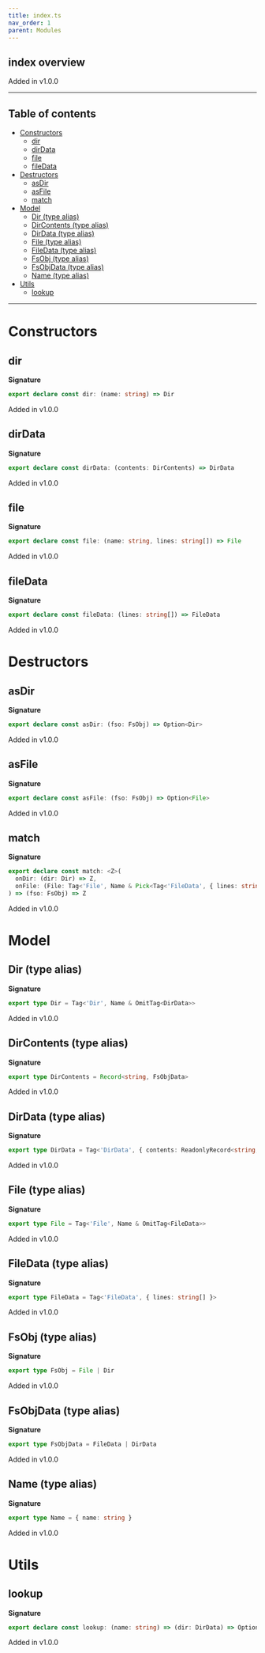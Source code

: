 ```yaml
---
title: index.ts
nav_order: 1
parent: Modules
---
```


## index overview

Added in v1.0.0

---

<h2 class="text-delta">Table of contents</h2>

- [Constructors](#constructors)
  - [dir](#dir)
  - [dirData](#dirdata)
  - [file](#file)
  - [fileData](#filedata)
- [Destructors](#destructors)
  - [asDir](#asdir)
  - [asFile](#asfile)
  - [match](#match)
- [Model](#model)
  - [Dir (type alias)](#dir-type-alias)
  - [DirContents (type alias)](#dircontents-type-alias)
  - [DirData (type alias)](#dirdata-type-alias)
  - [File (type alias)](#file-type-alias)
  - [FileData (type alias)](#filedata-type-alias)
  - [FsObj (type alias)](#fsobj-type-alias)
  - [FsObjData (type alias)](#fsobjdata-type-alias)
  - [Name (type alias)](#name-type-alias)
- [Utils](#utils)
  - [lookup](#lookup)

---

# Constructors

## dir

**Signature**

```ts
export declare const dir: (name: string) => Dir
```

Added in v1.0.0

## dirData

**Signature**

```ts
export declare const dirData: (contents: DirContents) => DirData
```

Added in v1.0.0

## file

**Signature**

```ts
export declare const file: (name: string, lines: string[]) => File
```

Added in v1.0.0

## fileData

**Signature**

```ts
export declare const fileData: (lines: string[]) => FileData
```

Added in v1.0.0

# Destructors

## asDir

**Signature**

```ts
export declare const asDir: (fso: FsObj) => Option<Dir>
```

Added in v1.0.0

## asFile

**Signature**

```ts
export declare const asFile: (fso: FsObj) => Option<File>
```

Added in v1.0.0

## match

**Signature**

```ts
export declare const match: <Z>(
  onDir: (dir: Dir) => Z,
  onFile: (File: Tag<'File', Name & Pick<Tag<'FileData', { lines: string[] }>, 'lines'>>) => Z
) => (fso: FsObj) => Z
```

Added in v1.0.0

# Model

## Dir (type alias)

**Signature**

```ts
export type Dir = Tag<'Dir', Name & OmitTag<DirData>>
```

Added in v1.0.0

## DirContents (type alias)

**Signature**

```ts
export type DirContents = Record<string, FsObjData>
```

Added in v1.0.0

## DirData (type alias)

**Signature**

```ts
export type DirData = Tag<'DirData', { contents: ReadonlyRecord<string, FsObjData> }>
```

Added in v1.0.0

## File (type alias)

**Signature**

```ts
export type File = Tag<'File', Name & OmitTag<FileData>>
```

Added in v1.0.0

## FileData (type alias)

**Signature**

```ts
export type FileData = Tag<'FileData', { lines: string[] }>
```

Added in v1.0.0

## FsObj (type alias)

**Signature**

```ts
export type FsObj = File | Dir
```

Added in v1.0.0

## FsObjData (type alias)

**Signature**

```ts
export type FsObjData = FileData | DirData
```

Added in v1.0.0

## Name (type alias)

**Signature**

```ts
export type Name = { name: string }
```

Added in v1.0.0

# Utils

## lookup

**Signature**

```ts
export declare const lookup: (name: string) => (dir: DirData) => Option<FsObjData>
```

Added in v1.0.0
